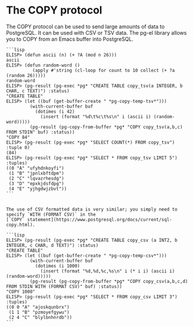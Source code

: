 # The COPY protocol

The COPY protocol can be used to send large amounts of data to PostgreSQL. It can be used with CSV
or TSV data. The pg-el library allows you to COPY from an Emacs buffer into PostgreSQL.

~~~admonish example title="Inserting tab-separated data"
```lisp
ELISP> (defun ascii (n) (+ ?A (mod n 26)))
ascii
ELISP> (defun random-word () 
          (apply #'string (cl-loop for count to 10 collect (+ ?a (random 26)))))
random-word
ELISP> (pg-result (pg-exec *pg* "CREATE TABLE copy_tsv(a INTEGER, b CHAR, c TEXT)") :status)
"CREATE TABLE"
ELISP> (let ((buf (get-buffer-create " *pg-copy-temp-tsv*")))
         (with-current-buffer buf
           (dotimes (i 42)
             (insert (format "%d\t%c\t%s\n" i (ascii i) (random-word)))))
         (pg-result (pg-copy-from-buffer *pg* "COPY copy_tsv(a,b,c) FROM STDIN" buf) :status))
"COPY 84"
ELISP> (pg-result (pg-exec *pg* "SELECT COUNT(*) FROM copy_tsv") :tuple 0)
(84)
ELISP> (pg-result (pg-exec *pg* "SELECT * FROM copy_tsv LIMIT 5") :tuples)
((0 "A" "ufyhdnkoyfi")
 (1 "B" "jpnlxbftdpm")
 (2 "C" "lqvazrhesdg")
 (3 "D" "epxkjdsfdpg")
 (4 "E" "yjhgdwjzbvt"))
```
~~~


~~~admonish example title="Inserting comma-separated data (CSV)"

The use of CSV formatted data is very similar; you simply need to specify `WITH (FORMAT CSV)` in the
[`COPY` statement](https://www.postgresql.org/docs/current/sql-copy.html).

```lisp
ELISP> (pg-result (pg-exec *pg* "CREATE TABLE copy_csv (a INT2, b INTEGER, c CHAR, d TEXT)") :status)
"CREATE TABLE"
ELISP> (let ((buf (get-buffer-create " *pg-copy-temp-csv*")))
         (with-current-buffer buf
           (dotimes (i 1000)
             (insert (format "%d,%d,%c,%s\n" i (* i i) (ascii i) (random-word)))))
         (pg-result (pg-copy-from-buffer *pg* "COPY copy_csv(a,b,c,d) FROM STDIN WITH (FORMAT CSV)" buf) :status))
"COPY 1000"
ELISP> (pg-result (pg-exec *pg* "SELECT * FROM copy_csv LIMIT 3") :tuples)
((0 0 "A" "ajoskqunbrx")
 (1 1 "B" "pzmoyefgywu")
 (2 4 "C" "blylbnhnrdb"))
```

~~~
